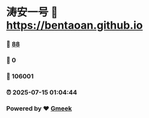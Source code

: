# 涛安一号 :link: https://bentaoan.github.io 
### :page_facing_up: [88](https://bentaoan.github.io/tag.html) 
### :speech_balloon: 0 
### :hibiscus: 106001 
### :alarm_clock: 2025-07-15 01:04:44 
### Powered by :heart: [Gmeek](https://github.com/Meekdai/Gmeek)
